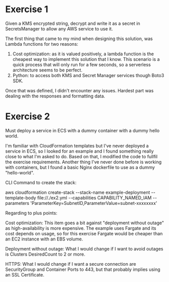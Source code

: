 # Exercise 1
Given a KMS encrypted string, decrypt and write it as a secret in SecretsManager to allow any AWS service to use it.

The first thing that came to my mind when designing this solution, was Lambda functions for two reasons:
  1. Cost optimization: as it is valued positively, a lambda function is the cheapest way to implement this solution that I know.
  This scenario is a quick process that will only run for a few seconds, so a serverless architecture seems to be perfect.
  2. Python: to access both KMS and Secret Manager services though Boto3 SDK.

Once that was defined, I didn't encounter any issues. Hardest part was dealing with the responses and formatting data.

# Exercise 2
Must deploy a service in ECS with a dummy container with a dummy hello world.

I'm familiar with CloudFormation templates but I've never deployed a service in ECS, so I looked for an example and
I found something really close to what I'm asked to do. Based on that, I modified the code to fullfil the exercise requirements.
Another thing I've never done before is working with containers, but I found a basic Nginx dockerfile to use as a dummy "hello-world".

CLI Command to create the stack: 

aws cloudformation create-stack --stack-name example-deployment --template-body file://./ex2.yml --capabilities CAPABILITY_NAMED_IAM --parameters 'ParameterKey=SubnetID,ParameterValue=subnet-xxxxxxxx'

Regarding to plus points: 

Cost optimization: This item goes a bit against "deployment without outage" as high-availability is more expensive. 
The example uses Fargate and its cost depends on usage, so for this exercise Fargate would be cheaper than an EC2 instance with an EBS volume.

Deployment without outage: What I would change if I want to avoid outages is Clusters DesiredCount to 2 or more.

HTTPS: What I would change if I want a secure connection are SecurityGroup and Container Ports to 443, but that probably implies using an SSL Certificate.
